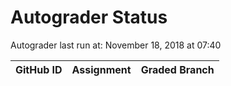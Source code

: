 # Autograder Status
Autograder last run at: November 18, 2018 at 07:40

| GitHub ID | Assignment | Graded Branch |
|-----------|------------|---------------|
